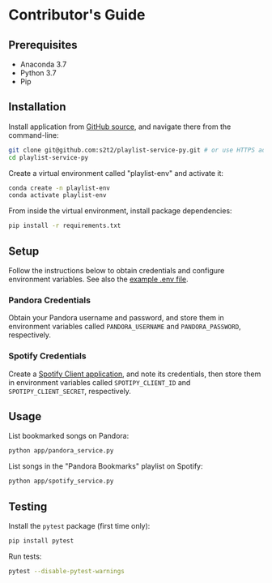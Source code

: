 # Contributor's Guide

## Prerequisites

  + Anaconda 3.7
  + Python 3.7
  + Pip

## Installation

Install application from [GitHub source](https://github.com/s2t2/playlist-service-py), and navigate there from the command-line:

```sh
git clone git@github.com:s2t2/playlist-service-py.git # or use HTTPS address
cd playlist-service-py
```

Create a virtual environment called "playlist-env" and activate it:

```sh
conda create -n playlist-env
conda activate playlist-env
```

From inside the virtual environment, install package dependencies:

```sh
pip install -r requirements.txt
```

## Setup

Follow the instructions below to obtain credentials and configure environment variables. See also the [example .env file](/.example.env).

### Pandora Credentials

Obtain your Pandora username and password, and store them in environment variables  called `PANDORA_USERNAME` and `PANDORA_PASSWORD`, respectively.

### Spotify Credentials

Create a [Spotify Client application](https://developer.spotify.com/dashboard/applications/), and note its credentials, then store them in environment variables called `SPOTIPY_CLIENT_ID` and `SPOTIPY_CLIENT_SECRET`, respectively.


## Usage

List bookmarked songs on Pandora:

```sh
python app/pandora_service.py
```

List songs in the "Pandora Bookmarks" playlist on Spotify:

```sh
python app/spotify_service.py
```

## Testing

Install the `pytest` package (first time only):

```sh
pip install pytest
```

Run tests:

```sh
pytest --disable-pytest-warnings
```
